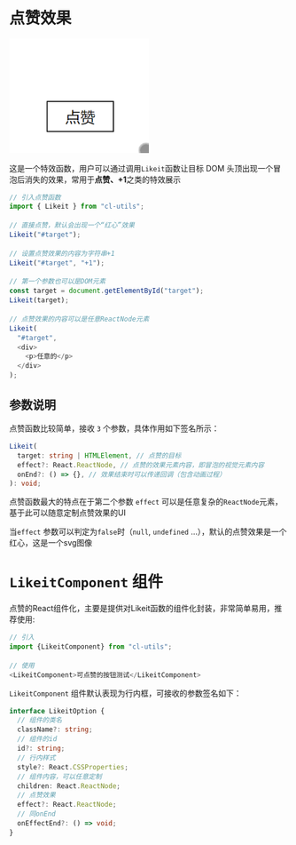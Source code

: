 # 点赞效果

<p>
  <img src="../../assets/likeit.gif" width="50%">
</p>

这是一个特效函数，用户可以通过调用`Likeit`函数让目标 DOM 头顶出现一个冒泡后消失的效果，常用于**点赞、+1**之类的特效展示

```javascript
// 引入点赞函数
import { Likeit } from "cl-utils";

// 直接点赞，默认会出现一个“红心”效果
Likeit("#target");

// 设置点赞效果的内容为字符串+1
Likeit("#target", "+1");

// 第一个参数也可以是DOM元素
const target = document.getElementById("target");
Likeit(target);

// 点赞效果的内容可以是任意ReactNode元素
Likeit(
  "#target",
  <div>
    <p>任意的</p>
  </div>
);
```

## 参数说明

点赞函数比较简单，接收 `3` 个参数，具体作用如下签名所示：

```ts
Likeit(
  target: string | HTMLElement, // 点赞的目标
  effect?: React.ReactNode, // 点赞的效果元素内容，即冒泡的视觉元素内容
  onEnd?: () => {}, // 效果结束时可以传递回调（包含动画过程）
): void;
```

点赞函数最大的特点在于第二个参数 `effect` 可以是任意复杂的`ReactNode`元素，基于此可以随意定制点赞效果的UI

当`effect` 参数可以判定为`false`时（`null`, `undefined` ...），默认的点赞效果是一个红心，这是一个svg图像


# `LikeitComponent` 组件

点赞的React组件化，主要是提供对Likeit函数的组件化封装，非常简单易用，推荐使用:

```js
// 引入
import {LikeitComponent} from "cl-utils";

// 使用
<LikeitComponent>可点赞的按钮测试</LikeitComponent>

```

`LikeitComponent` 组件默认表现为行内框，可接收的参数签名如下：

```ts
interface LikeitOption {
  // 组件的类名
  className?: string;
  // 组件的id
  id?: string;
  // 行内样式
  style?: React.CSSProperties;
  // 组件内容，可以任意定制
  children: React.ReactNode;
  // 点赞效果
  effect?: React.ReactNode;
  // 同onEnd
  onEffectEnd?: () => void;
}
```
